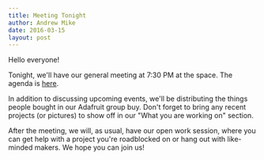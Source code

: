 ```yaml
---
title: Meeting Tonight
author: Andrew Mike
date: 2016-03-15
layout: post
---
```


Hello everyone! 

Tonight, we'll have our general meeting at 7:30 PM at the space. The agenda is [here](https://wiki.hacksburg.org/meetings:2016-03-15_general_meeting). 

In addition to discussing upcoming events, we'll be distributing the things people bought in our Adafruit group buy. Don't forget to bring any recent projects (or pictures) to show off in our "What you are working on" section.

After the meeting, we will, as usual, have our open work session, where you can get help with a project you're roadblocked on or hang out with like-minded makers. We hope you can join us!
